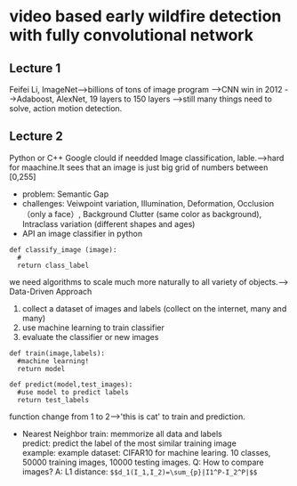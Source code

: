 # video based early wildfire detection with fully convolutional network

## Lecture 1
Feifei Li, 
ImageNet-->billions of tons of image program
        -->CNN win in 2012
        -->Adaboost, AlexNet, 19 layers to 150 layers
        -->still many things need to solve, action motion detection.
        
## Lecture 2
Python or C++
Google clould if needded
Image classification, lable.-->hard for maachine.It sees that 
                               an image is just big grid of numbers between [0,255]  
* problem: Semantic Gap                               
* challenges: Veiwpoint variation, Illumination, Deformation, Occlusion （only a face）, 
              Background Clutter (same color as background), 
              Intraclass variation (different shapes and ages)  
* API an image classifier in python
```
def classify_image (image):
  #
  return class_label
```
we need algorithms to scale much more naturally to all variety of objects.-->  
Data-Driven Approach
  1. collect a dataset of images and labels (collect on the internet, many and many)
  2. use machine learning to train classifier
  3. evaluate the classifier or new images
```
def train(image,labels):
  #machine learning!
  return model
```
```
def predict(model,test_images):
  #use model to predict labels
  return test_labels
```
function change from 1 to 2-->'this is cat' to train and prediction.  

* Nearest Neighbor
  train: memmorize all data and labels  
  predict: predict the label of the most similar training image  
  example: example dataset: CIFAR10 for machine learing. 10 classes, 50000 training images, 10000 testing images.
  Q: How to compare images?
  A: L1 distance: `$$d_1(I_1,I_2)=\sum_{p}|I1^P-I_2^P|$$`
    
  

